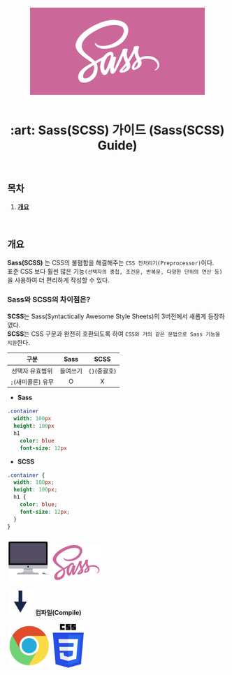 <div align="center">
  <br />
  <img src="./images/sass_logo.png" height="200px" />
  <br />
  <br />
  <h1>:art: Sass(SCSS) 가이드 (Sass(SCSS) Guide)</h1>
</div>
 
<br />
 
## 목차
 
1. **[개요](#개요)**

<br />

## 개요

**Sass(SCSS)** 는 CSS의 불폄함을 해결해주는 `CSS 전처리기(Preprocessor)`이다.  
표준 CSS 보다 훨씬 많은 기능`(선택자의 중첩, 조건문, 반복문, 다양한 단위의 연산 등)`을 사용하여 더 편리하게 작성할 수 있다.

### Sass와 SCSS의 차이점은?

**SCSS**는 Sass(Syntactically Awesome Style Sheets)의 3버전에서 새롭게 등장하였다.  
**SCSS**는 CSS 구문과 완전히 호환되도록 하여 `CSS와 거의 같은 문법으로 Sass 기능을 지원`한다.

|        구분        |   Sass   |     SCSS     |
| :----------------: | :------: | :----------: |
|  선택자 유효범위   | 들여쓰기 | `{}`(중괄호) |
| `;`(새미콜론) 유무 |    O     |      X       |

- **Sass**

```sass
.container
  width: 100px
  height: 100px
  h1
    color: blue
    font-size: 12px
```

- **SCSS**

```scss
.container {
  width: 100px;
  height: 100px;
  h1 {
    color: blue;
    font-size: 12px;
  }
}
```

<div>
  <div>
    <img src="./images/imac_icon.png" height="100px" />
    <img src="./images/sass_logo2.png" height="80px" />
  </div>
  <div>
    <br />
    <img src="./images/down_arrow_icon.png" height="60px" />
    <span>
      <strong>컴파일(Compile)</strong>
    </span>
    <br />
    <br />
  </div>
  <div>
    <img src="./images/chrome_logo.png" height="100px" />
    <img src="./images/css_logo.png" height="100px" />
  </div>
<div>
